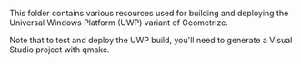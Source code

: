This folder contains various resources used for building and deploying the Universal Windows Platform (UWP) variant of Geometrize.

Note that to test and deploy the UWP build, you'll need to generate a Visual Studio project with qmake.